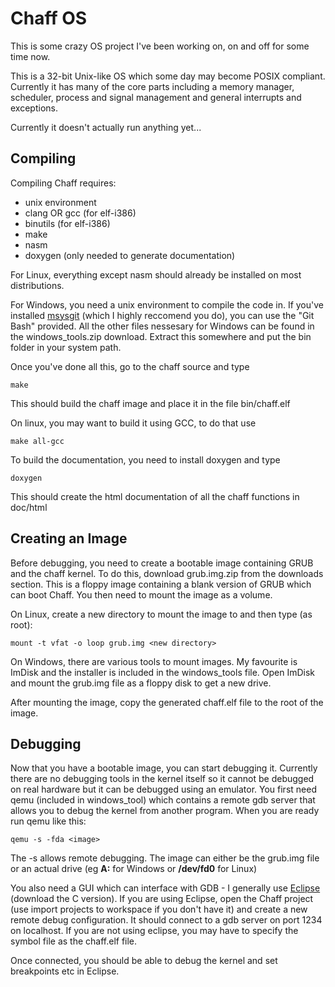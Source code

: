 Chaff OS
========
This is some crazy OS project I've been working on, on and off for some time now.

This is a 32-bit Unix-like OS which some day may become POSIX compliant. Currently it has many of the core parts including a memory manager, scheduler, process and signal management and general interrupts and exceptions.

Currently it doesn't actually run anything yet...

Compiling
---------
Compiling Chaff requires:

* unix environment
* clang OR gcc (for elf-i386)
* binutils (for elf-i386)
* make
* nasm
* doxygen (only needed to generate documentation)

For Linux, everything except nasm should already be installed on most distributions.

For Windows, you need a unix environment to compile the code in. If you've installed [msysgit](http://code.google.com/p/msysgit/) (which I highly reccomend you do), you can use the "Git Bash" provided. All the other files nessesary for Windows can be found in the windows_tools.zip download. Extract this somewhere and put the bin folder in your system path.

Once you've done all this, go to the chaff source and type

    make

This should build the chaff image and place it in the file bin/chaff.elf

On linux, you may want to build it using GCC, to do that use

	make all-gcc

To build the documentation, you need to install doxygen and type

	doxygen
	
This should create the html documentation of all the chaff functions in doc/html 

Creating an Image
-----------------
Before debugging, you need to create a bootable image containing GRUB and the chaff kernel. To do this, download grub.img.zip from the downloads section. This is a floppy image containing a blank version of GRUB which can boot Chaff. You then need to mount the image as a volume.

On Linux, create a new directory to mount the image to and then type (as root):

    mount -t vfat -o loop grub.img <new directory>

On Windows, there are various tools to mount images. My favourite is ImDisk and the installer is included in the windows_tools file. Open ImDisk and mount the grub.img file as a floppy disk to get a new drive.

After mounting the image, copy the generated chaff.elf file to the root of the image.

Debugging
---------
Now that you have a bootable image, you can start debugging it. Currently there are no debugging tools in the kernel itself so it cannot be debugged on real hardware but it can be debugged using an emulator. You first need qemu (included in windows_tool) which contains a remote gdb server that allows you to debug the kernel from another program. When you are ready run qemu like this:

    qemu -s -fda <image>

The -s allows remote debugging. The image can either be the grub.img file or an actual drive (eg **A:** for Windows or **/dev/fd0** for Linux)

You also need a GUI which can interface with GDB - I generally use [Eclipse](http://www.eclipse.org/) (download the C version). If you are using Eclipse, open the Chaff project (use import projects to workspace if you don't have it) and create a new remote debug configuration. It should connect to a gdb server on port 1234 on localhost. If you are not using eclipse, you may have to specify the symbol file as the chaff.elf file.

Once connected, you should be able to debug the kernel and set breakpoints etc in Eclipse.
